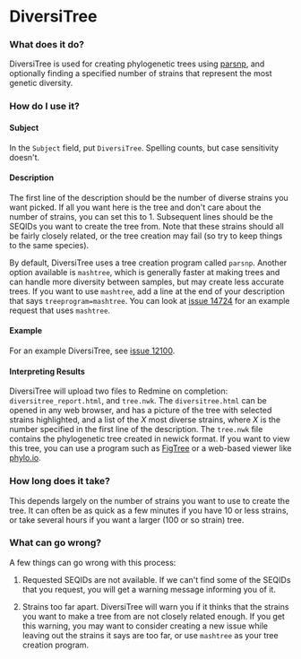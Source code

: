 # DiversiTree

### What does it do?

DiversiTree is used for creating phylogenetic trees using [parsnp](http://harvest.readthedocs.io/en/latest/content/parsnp.html),
and optionally finding a specified number of strains that represent the most genetic diversity.

### How do I use it?

#### Subject

In the `Subject` field, put `DiversiTree`. Spelling counts, but case sensitivity doesn't.

#### Description

The first line of the description should be the number of diverse strains you want picked. If all you want here is the
tree and don't care about the number of strains, you can set this to 1. Subsequent lines should be the SEQIDs you want
to create the tree from. Note that these strains should all be fairly closely related, or the tree creation may fail (so
try to keep things to the same species).

By default, DiversiTree uses a tree creation program called `parsnp`. Another option available is `mashtree`, which is 
generally faster at making trees and can handle more diversity between samples, but may create less accurate
trees. If you want to use `mashtree`, add a line at the end of your description that says `treeprogram=mashtree`. You can
look at [issue 14724](https://redmine.biodiversity.agr.gc.ca/issues/14724) for an example request that 
uses `mashtree`.

#### Example

For an example DiversiTree, see [issue 12100](https://redmine.biodiversity.agr.gc.ca/issues/12100).

#### Interpreting Results

DiversiTree will upload two files to Redmine on completion: `diversitree_report.html`, and `tree.nwk`. The `diversitree.html` 
can be opened in any web browser, and has a picture of the tree with selected strains highlighted, and a list of the
_X_ most diverse strains, where _X_ is the number specified in the first line of the description. The `tree.nwk` file
contains the phylogenetic tree created in newick format. If you want to view this tree, you can use a program such as
[FigTree](http://tree.bio.ed.ac.uk/software/figtree/) or a web-based viewer like [phylo.io](http://phylo.io).

### How long does it take?

This depends largely on the number of strains you want to use to create the tree. It can often be as quick as a few minutes
if you have 10 or less strains, or take several hours if you want a larger (100 or so strain) tree.

### What can go wrong?

A few things can go wrong with this process:

1) Requested SEQIDs are not available. If we can't find some of the SEQIDs that you request, you will get a warning
message informing you of it.

2) Strains too far apart. DiversiTree will warn you if it thinks that the strains you want to make a tree from are
not closely related enough. If you get this warning, you may want to consider creating a new issue while leaving out
the strains it says are too far, or use `mashtree` as your tree creation program.
